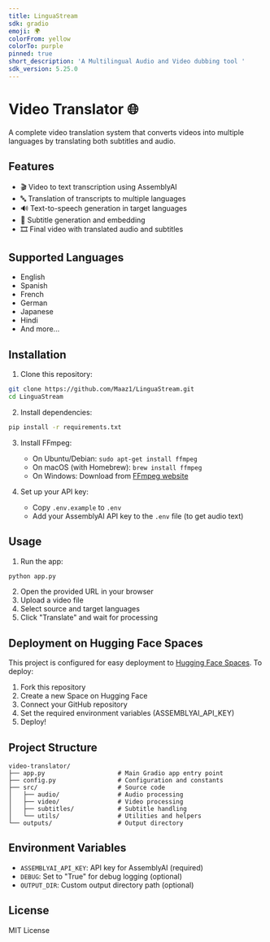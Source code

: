 ```yaml
---
title: LinguaStream
sdk: gradio
emoji: 🌍
colorFrom: yellow
colorTo: purple
pinned: true
short_description: 'A Multilingual Audio and Video dubbing tool '
sdk_version: 5.25.0
---
```

# Video Translator 🌐

A complete video translation system that converts videos into multiple languages by translating both subtitles and audio.

## Features

- 🎬 Video to text transcription using AssemblyAI
- 🔤 Translation of transcripts to multiple languages
- 🔊 Text-to-speech generation in target languages
- 📝 Subtitle generation and embedding
- 🎞️ Final video with translated audio and subtitles

## Supported Languages

- English
- Spanish
- French
- German
- Japanese
- Hindi
- And more...

## Installation

1. Clone this repository:
```bash
git clone https://github.com/Maaz1/LinguaStream.git
cd LinguaStream
```

2. Install dependencies:
```bash
pip install -r requirements.txt
```

3. Install FFmpeg:
   - On Ubuntu/Debian: `sudo apt-get install ffmpeg`
   - On macOS (with Homebrew): `brew install ffmpeg`
   - On Windows: Download from [FFmpeg website](https://ffmpeg.org/download.html)

4. Set up your API key:
   - Copy `.env.example` to `.env`
   - Add your AssemblyAI API key to the `.env` file (to get audio text)

## Usage

1. Run the app:
```bash
python app.py
```

2. Open the provided URL in your browser
3. Upload a video file
4. Select source and target languages
5. Click "Translate" and wait for processing

## Deployment on Hugging Face Spaces

This project is configured for easy deployment to [Hugging Face Spaces](https://huggingface.co/spaces). To deploy:

1. Fork this repository
2. Create a new Space on Hugging Face
3. Connect your GitHub repository
4. Set the required environment variables (ASSEMBLYAI_API_KEY)
5. Deploy!

## Project Structure

```
video-translator/
├── app.py                    # Main Gradio app entry point
├── config.py                 # Configuration and constants
├── src/                      # Source code
│   ├── audio/                # Audio processing
│   ├── video/                # Video processing
│   ├── subtitles/            # Subtitle handling
│   └── utils/                # Utilities and helpers
└── outputs/                  # Output directory
```

## Environment Variables

- `ASSEMBLYAI_API_KEY`: API key for AssemblyAI (required)
- `DEBUG`: Set to "True" for debug logging (optional)
- `OUTPUT_DIR`: Custom output directory path (optional)

## License

MIT License